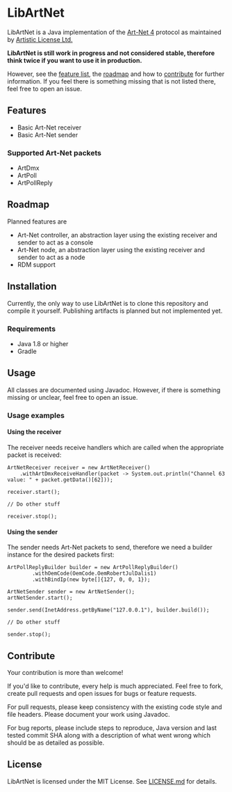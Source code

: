 # LibArtNet

LibArtNet is a Java implementation of the [Art-Net 4](https://art-net.org.uk) protocol as maintained by 
[Artistic License Ltd.](https://artisticlicence.com)

**LibArtNet is still work in progress and not considered stable, therefore think twice if you want to use it in
production.**

However, see the [feature list](#features), the [roadmap](#roadmap) and how to [contribute](#contribute) for further 
information. If you feel there is something missing that is not listed there, feel free to open an issue.

## <a name="features">Features</a>

* Basic Art-Net receiver
* Basic Art-Net sender

### Supported Art-Net packets

* ArtDmx
* ArtPoll
* ArtPollReply

## <a name="roadmap">Roadmap</a>

Planned features are

* Art-Net controller, an abstraction layer using the existing receiver and sender to act as a console
* Art-Net node, an abstraction layer using the existing receiver and sender to act as a node
* RDM support 

## Installation

Currently, the only way to use LibArtNet is to clone this repository and compile it yourself. Publishing artifacts is 
planned but not implemented yet.

### Requirements

* Java 1.8 or higher
* Gradle

## Usage

All classes are documented using Javadoc. However, if there is something missing or unclear, feel free to open an issue.

### Usage examples

#### Using the receiver

The receiver needs receive handlers which are called when the appropriate packet is received:

```
ArtNetReceiver receiver = new ArtNetReceiver()
    .withArtDmxReceiveHandler(packet -> System.out.println("Channel 63 value: " + packet.getData()[62]));

receiver.start();

// Do other stuff

receiver.stop();
```

#### Using the sender

The sender needs Art-Net packets to send, therefore we need a builder instance for the desired packets first:

```
ArtPollReplyBuilder builder = new ArtPollReplyBuilder()
        .withOemCode(OemCode.OemRobertJulDalis1)
        .withBindIp(new byte[]{127, 0, 0, 1});

ArtNetSender sender = new ArtNetSender();
artNetSender.start();

sender.send(InetAddress.getByName("127.0.0.1"), builder.build());

// Do other stuff

sender.stop();
```

## <a name="contribute">Contribute</a>

Your contribution is more than welcome!

If you'd like to contribute, every help is much appreciated. Feel free to fork, create pull requests and open issues for
bugs or feature requests.

For pull requests, please keep consistency with the existing code style and file headers. Please document your work
using Javadoc.

For bug reports, please include steps to reproduce, Java version and last tested commit SHA along with a description of 
what went wrong which should be as detailed as possible.

## License

LibArtNet is licensed under the MIT License. See [LICENSE.md](LICENSE.md) for details.